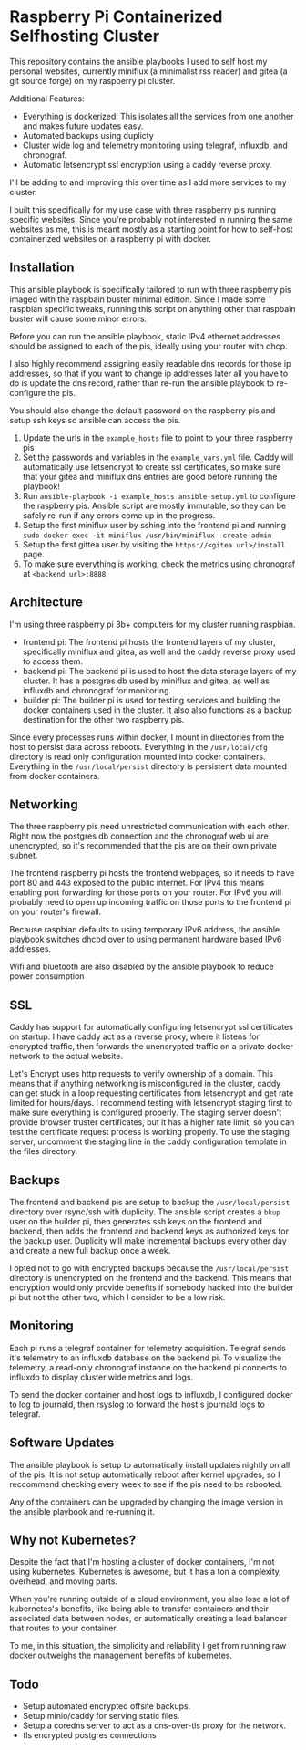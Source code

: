 # Raspberry Pi Containerized Selfhosting Cluster

This repository contains the ansible playbooks I used to self host my personal websites,
currently miniflux (a minimalist rss reader) and gitea (a git source forge) on my raspberry pi cluster.

Additional Features:
- Everything is dockerized! This isolates all the services from one another and makes future updates easy.
- Automated backups using duplicty
- Cluster wide log and telemetry monitoring using telegraf, influxdb, and chronograf.
- Automatic letsencrypt ssl encryption using a caddy reverse proxy.

I'll be adding to and improving this over time as I add more services to my cluster.

I built this specifically for my use case with three raspberry pis running specific websites.
Since you're probably not interested in running the same websites as me, this is meant mostly as a starting
point for how to self-host containerized websites on a raspberry pi with docker.

## Installation

This ansible playbook is specifically tailored to run with three raspberry pis imaged with the
raspbain buster minimal edition. Since I made some raspbian specific tweaks, running this script
on anything other that raspbain buster will cause some minor errors.

Before you can run the ansible playbook, static IPv4 ethernet addresses should be assigned to each of the pis,
ideally using your router with dhcp.

I also highly recommend assigning easily readable dns records for those ip addresses, so that if
you want to change ip addresses later all you have to do is update the dns record, rather than
re-run the ansible playbook to re-configure the pis.

You should also change the default password on the raspberry pis and setup ssh keys so ansible can
access the pis.

1. Update the urls in the `example_hosts` file to point to your three raspberry pis
2. Set the passwords and variables in the `example_vars.yml` file. Caddy will automatically use
   letsencrypt to create ssl certificates, so make sure that your gitea and miniflux dns entries are
   good before running the playbook!
3. Run `ansible-playbook -i example_hosts ansible-setup.yml` to configure the raspberry pis.
   Ansible script are mostly immutable, so they can be safely re-run if any errors come up in the progress.
4. Setup the first miniflux user by sshing into the frontend pi and running `sudo docker exec -it miniflux /usr/bin/miniflux -create-admin`
5. Setup the first gittea user by visiting the `https://<gitea url>/install` page.
6. To make sure everything is working, check the metrics using chronograf at `<backend url>:8888`.

## Architecture

I'm using three raspberry pi 3b+ computers for my cluster running raspbian.

- frontend pi: The frontend pi hosts the frontend layers of my cluster, specifically miniflux and gitea, as well and the
  caddy reverse proxy used to access them.
- backend pi: The backend pi is used to host the data storage layers of my cluster. It has a postgres db used by
  miniflux and gitea, as well as influxdb and chronograf for monitoring.
- builder pi: The builder pi is used for testing services and building the docker containers used in the cluster.
  It also also functions as a backup destination for the other two raspberry pis.

Since every processes runs within docker, I mount in directories from the host to persist data across reboots.
Everything in the `/usr/local/cfg` directory is read only configuration mounted into docker containers.
Everything in the `/usr/local/persist` directory is persistent data mounted from docker containers.

## Networking

The three raspberry pis need unrestricted communication with each other.
Right now the postgres db connection and the chronograf web ui are unencrypted,
so it's recommended that the pis are on their own private subnet.

The frontend raspberry pi hosts the frontend webpages, so it needs to have port 80 and 443
exposed to the public internet. For IPv4 this means enabling port forwarding for those
ports on your router. For IPv6 you will probably need to open up incoming traffic on those ports
to the frontend pi on your router's firewall.

Because raspbian defaults to using temporary IPv6 address, the ansible playbook switches dhcpd over
to using permanent hardware based IPv6 addresses.

Wifi and bluetooth are also disabled by the ansible playbook to reduce power consumption

## SSL

Caddy has support for automatically configuring letsencrypt ssl certificates on startup.
I have caddy act as a reverse proxy, where it listens for encrypted traffic,
then forwards the unencrypted traffic on a private docker network to the actual website.

Let's Encrypt uses http requests to verify ownership of a domain. This means that if anything networking is
misconfigured in the cluster, caddy can get stuck in a loop requesting certificates from letsencrypt and get rate
limited for hours/days. I recommend testing with letsencrypt staging first to make sure everything is
configured properly. The staging server doesn't provide browser truster certificates, but it has a higher
rate limit, so you can test the certificate request process is working properly.
To use the staging server, uncomment the staging line in the caddy configuration template in the files directory.

## Backups

The frontend and backend pis are setup to backup the `/usr/local/persist` directory over rsync/ssh with duplicity.
The ansible script creates a `bkup` user on the builder pi, then generates ssh keys on the frontend
and backend, then adds the frontend and backend keys as authorized keys for the backup user.
Duplicity will make incremental backups every other day and create a new full backup once a week.

I opted not to go with encrypted backups because the `/usr/local/persist` directory is unencrypted
on the frontend and the backend. This means that encryption would only provide benefits if somebody
hacked into the builder pi but not the other two, which I consider to be a low risk.


## Monitoring

Each pi runs a telegraf container for telemetry acquisition.
Telegraf sends it's telemetry to an influxdb database on the backend pi.
To visualize the telemetry, a read-only chronograf instance on the backend pi connects to influxdb
to display cluster wide metrics and logs.

To send the docker container and host logs to influxdb, I configured docker to log to journald, then rsyslog to forward the host's journald logs to telegraf.

## Software Updates

The ansible playbook is setup to automatically install updates nightly on all of the pis.
It is not setup automatically reboot after kernel upgrades, so I reccommend checking every week
to see if the pis need to be rebooted.

Any of the containers can be upgraded by changing the image version in the ansible playbook and re-running it.

## Why not Kubernetes?

Despite the fact that I'm hosting a cluster of docker containers, I'm not using kubernetes.
Kubernetes is awesome, but it has a ton a complexity, overhead, and moving parts.

When you're running outside of a cloud environment, you also lose a lot of kubernetes's benefits,
like being able to transfer containers and their associated data between nodes, or automatically
creating a load balancer that routes to your container.

To me, in this situation, the simplicity and reliability I get from running raw docker outweighs the
management benefits of kubernetes.

## Todo

- Setup automated encrypted offsite backups.
- Setup minio/caddy for serving static files.
- Setup a coredns server to act as a dns-over-tls proxy for the network.
- tls encrypted postgres connections
